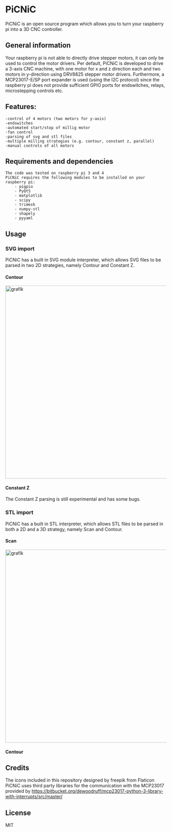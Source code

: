 # PiCNiC

PiCNiC is an open source program which allows you to turn your raspberry pi into a 3D CNC controller.

## General information
Your raspberry pi is not able to directly drive stepper motors, it can only be used to control the motor drivers. Per default, PiCNiC is developed to drive a 3-axis CNC machine, with one motor for x and z direction each and two motors in y-direction using DRV8825 stepper motor drivers. Furthermore, a MCP23017-E/SP port expander is used (using the I2C protocol) since the raspberry pi does not provide sufficient GPIO ports for endswitches, relays, microstepping controls etc.

## Features:
    -control of 4 motors (two motors for y-axis)
    -endswitches
    -automated start/stop of millig motor
    -fan control
    -parsing of svg and stl files
    -multiple milling strategies (e.g. contour, constant z, parallel)
    -manual controls of all motors
 
 ## Requirements and dependencies
    The code was tested on raspberry pi 3 and 4
    PiCNiC requires the following modules to be installed on your raspberry pi:
        - pigpio
        - PyQt5
        - matplotlib
        - scipy
        - trimesh
        - numpy-stl
        - shapely
        - pyyaml
 ## Usage
 ### SVG import
 PiCNiC has a built in SVG module interpreter, which allows SVG files to be parsed in two 2D strategies, namely Contour and Constant Z.
 #### Contour
 <img width="600" alt="grafik" src="https://user-images.githubusercontent.com/19652477/115993417-f65df500-a5d2-11eb-871e-8e5a37e02bc1.png">
 
 #### Constant Z
 The Constant Z parsing is still experimental and has some bugs.
 ### STL import
 PiCNiC has a built in STL interpreter,  which allows STL files to be parsed in both a 2D and a 3D strategy, namely Scan and Contour.
 #### Scan
 <img width="600" alt="grafik" src="https://user-images.githubusercontent.com/19652477/115996368-39be6080-a5df-11eb-9992-fb3ccd42b192.png">

 #### Contour
 
 ## Credits
  The icons included in this repository designed by freepik from Flaticon
  PiCNiC uses third party libraries for the communication with the MCP23017 provided by 
  https://bitbucket.org/dewoodruff/mcp23017-python-3-library-with-interrupts/src/master/
  
## License
  MIT
